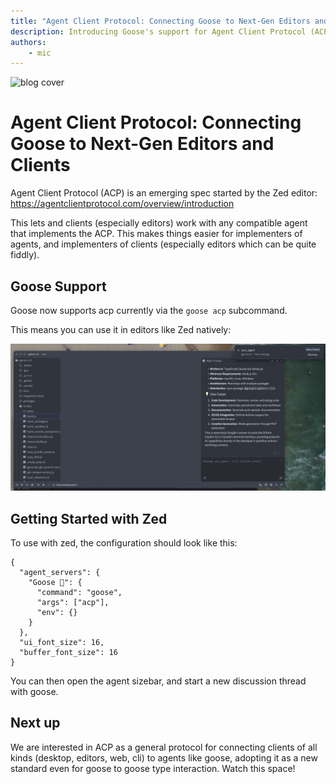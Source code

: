 ```yaml
---
title: "Agent Client Protocol: Connecting Goose to Next-Gen Editors and Clients"
description: Introducing Goose's support for Agent Client Protocol (ACP)
authors:
    - mic
---
```


![blog cover](acp-support-cover.png)

# Agent Client Protocol: Connecting Goose to Next-Gen Editors and Clients

Agent Client Protocol (ACP) is an emerging spec started by the Zed editor: https://agentclientprotocol.com/overview/introduction

This lets and clients (especially editors) work with any compatible agent that implements the ACP.
This makes things easier for implementers of agents, and implementers of clients (especially editors which can be quite fiddly).

<!--truncate-->

## Goose Support

Goose now supports acp currently via the `goose acp` subcommand.

This means you can use it in editors like Zed natively:

![goose in zed](editor.png)


## Getting Started with Zed

To use with zed, the configuration should look like this:

```
{
  "agent_servers": {
    "Goose 🪿": {
      "command": "goose",
      "args": ["acp"],
      "env": {}
    }
  },
  "ui_font_size": 16,
  "buffer_font_size": 16
}
```

You can then open the agent sizebar, and start a new discussion thread with goose.

## Next up

We are interested in ACP as a general protocol for connecting clients of all kinds (desktop, editors, web, cli) to agents like goose, adopting it as a new standard even for goose to goose type interaction. Watch this space!


<head>
  <meta property="og:title" content="Agent Client Protocol: Connecting Goose to Next-Gen Editors and Clients" />
  <meta property="og:type" content="article" />
  <meta property="og:url" content="https://block.github.io/goose/blog/2025/09/22/agent-client-protocol-next-gen-editors" />
  <meta property="og:description" content="Introducing Goose's support for Agent Client Protocol (ACP), enabling seamless integration with modern editors and development tools." />
  <meta property="og:image" content="http://block.github.io/goose/assets/images/acp-support-cover.png" />
  <meta name="twitter:card" content="summary_large_image" />
  <meta property="twitter:domain" content="block.github.io/goose" />
  <meta name="twitter:title" content="Agent Client Protocol: Connecting Goose to Next-Gen Editors and Clients" />
  <meta name="twitter:description" content="Introducing Goose's support for Agent Client Protocol (ACP), enabling seamless integration with modern editors and development tools." />
  <meta name="twitter:image" content="http://block.github.io/goose/assets/images/acp-support-cover.png" />
</head>
